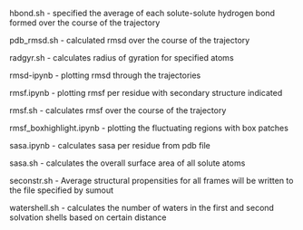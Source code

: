 hbond.sh -  specified the average of each solute-solute hydrogen bond formed over the course of the trajectory

pdb_rmsd.sh - calculated rmsd over the course of the trajectory

radgyr.sh - calculates radius of gyration for specified atoms 

rmsd-ipynb - plotting rmsd through the trajectories

rmsf.ipynb - plotting rmsf per residue with secondary structure indicated 

rmsf.sh - calculates rmsf over the course of the trajectory

rmsf_boxhighlight.ipynb - plotting the fluctuating regions with box patches

sasa.ipynb - calculates sasa per residue from pdb file

sasa.sh - calculates the overall surface area of all solute atoms

seconstr.sh - Average structural propensities for all frames will be written to the file specified by sumout

watershell.sh - calculates the number of waters in the first and second solvation shells based on certain distance

